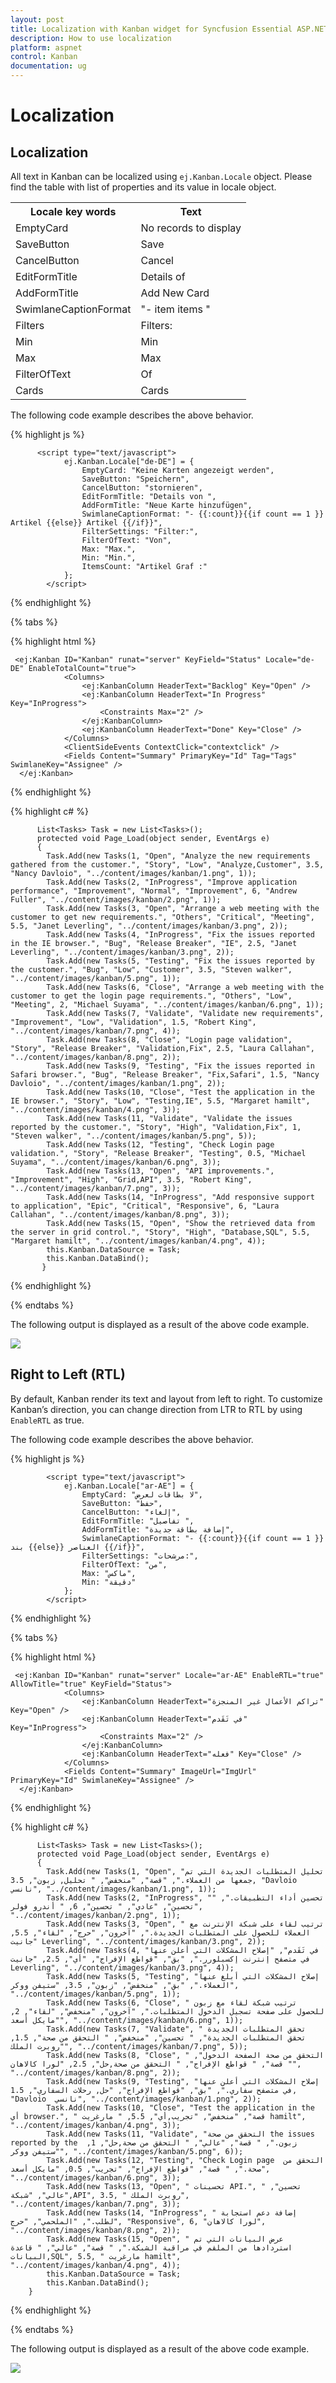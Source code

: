 ```yaml
---
layout: post
title: Localization with Kanban widget for Syncfusion Essential ASP.NET
description: How to use localization
platform: aspnet
control: Kanban
documentation: ug
---
```



# Localization

## Localization

All text in Kanban can be localized using `ej.Kanban.Locale` object. Please find the table with list of properties and its value in locale object.

<table>
<tr>
<th>
Locale key words </th><th>
Text</th></tr>
<tr>
<td>
EmptyCard</td><td>
No records to display</td></tr>
<tr>
<td>
SaveButton</td><td>
Save</td></tr>
<tr>
<td>
CancelButton</td><td>
Cancel</td></tr>
<tr>
<td>
EditFormTitle</td><td>
Details of</td></tr>
<tr>
<td>
AddFormTitle</td><td>
Add New Card</td></tr>
<tr>
<td>
SwimlaneCaptionFormat</td><td>
"- item items "</td></tr>
<tr>
<td>
Filters</td><td>
Filters:</td></tr>
<tr>
<td>
Min</td><td>
Min</td></tr>
<tr>
<td>
Max</td><td>
Max</td></tr>
<tr>
<td>
FilterOfText</td><td>
Of</td></tr>
<tr>
<td>
Cards</td><td>
Cards</td></tr>
</table>

The following code example describes the above behavior. 

{% highlight js %}

          <script type="text/javascript">
                ej.Kanban.Locale["de-DE"] = {
                    EmptyCard: "Keine Karten angezeigt werden",
                    SaveButton: "Speichern",
                    CancelButton: "stornieren",
                    EditFormTitle: "Details von ",
                    AddFormTitle: "Neue Karte hinzufügen",
                    SwimlaneCaptionFormat: "- {{:count}}{{if count == 1 }} Artikel {{else}} Artikel {{/if}}",
                    FilterSettings: "Filter:",
                    FilterOfText: "Von",
                    Max: "Max.",
                    Min: "Min.",
                    ItemsCount: "Artikel Graf :"
                };
            </script>    

{% endhighlight  %}

{% tabs %}

{% highlight html %}

     <ej:Kanban ID="Kanban" runat="server" KeyField="Status" Locale="de-DE" EnableTotalCount="true">
                <Columns>
                    <ej:KanbanColumn HeaderText="Backlog" Key="Open" />
                    <ej:KanbanColumn HeaderText="In Progress" Key="InProgress">
                        <Constraints Max="2" />
                    </ej:KanbanColumn>
                    <ej:KanbanColumn HeaderText="Done" Key="Close" />
                </Columns>
                <ClientSideEvents ContextClick="contextclick" />
                <Fields Content="Summary" PrimaryKey="Id" Tag="Tags" SwimlaneKey="Assignee" />
      </ej:Kanban>

{% endhighlight %}

{% highlight c# %}

          List<Tasks> Task = new List<Tasks>();  
          protected void Page_Load(object sender, EventArgs e)
          {
            Task.Add(new Tasks(1, "Open", "Analyze the new requirements gathered from the customer.", "Story", "Low", "Analyze,Customer", 3.5, "Nancy Davloio", "../content/images/kanban/1.png", 1));
            Task.Add(new Tasks(2, "InProgress", "Improve application performance", "Improvement", "Normal", "Improvement", 6, "Andrew Fuller", "../content/images/kanban/2.png", 1));
            Task.Add(new Tasks(3, "Open", "Arrange a web meeting with the customer to get new requirements.", "Others", "Critical", "Meeting", 5.5, "Janet Leverling", "../content/images/kanban/3.png", 2));
            Task.Add(new Tasks(4, "InProgress", "Fix the issues reported in the IE browser.", "Bug", "Release Breaker", "IE", 2.5, "Janet Leverling", "../content/images/kanban/3.png", 2));
            Task.Add(new Tasks(5, "Testing", "Fix the issues reported by the customer.", "Bug", "Low", "Customer", 3.5, "Steven walker", "../content/images/kanban/5.png", 1));
            Task.Add(new Tasks(6, "Close", "Arrange a web meeting with the customer to get the login page requirements.", "Others", "Low", "Meeting", 2, "Michael Suyama", "../content/images/kanban/6.png", 1));
            Task.Add(new Tasks(7, "Validate", "Validate new requirements", "Improvement", "Low", "Validation", 1.5, "Robert King", "../content/images/kanban/7.png", 4));
            Task.Add(new Tasks(8, "Close", "Login page validation", "Story", "Release Breaker", "Validation,Fix", 2.5, "Laura Callahan", "../content/images/kanban/8.png", 2));
            Task.Add(new Tasks(9, "Testing", "Fix the issues reported in Safari browser.", "Bug", "Release Breaker", "Fix,Safari", 1.5, "Nancy Davloio", "../content/images/kanban/1.png", 2));
            Task.Add(new Tasks(10, "Close", "Test the application in the IE browser.", "Story", "Low", "Testing,IE", 5.5, "Margaret hamilt", "../content/images/kanban/4.png", 3));
            Task.Add(new Tasks(11, "Validate", "Validate the issues reported by the customer.", "Story", "High", "Validation,Fix", 1, "Steven walker", "../content/images/kanban/5.png", 5));
            Task.Add(new Tasks(12, "Testing", "Check Login page validation.", "Story", "Release Breaker", "Testing", 0.5, "Michael Suyama", "../content/images/kanban/6.png", 3));
            Task.Add(new Tasks(13, "Open", "API improvements.", "Improvement", "High", "Grid,API", 3.5, "Robert King", "../content/images/kanban/7.png", 3));
            Task.Add(new Tasks(14, "InProgress", "Add responsive support to application", "Epic", "Critical", "Responsive", 6, "Laura Callahan", "../content/images/kanban/8.png", 3));
            Task.Add(new Tasks(15, "Open", "Show the retrieved data from the server in grid control.", "Story", "High", "Database,SQL", 5.5, "Margaret hamilt", "../content/images/kanban/4.png", 4));
            this.Kanban.DataSource = Task;
            this.Kanban.DataBind();
           }

{% endhighlight  %}

{% endtabs %}

The following output is displayed as a result of the above code example.

![](Localization_images/Localization_img1.png)

## Right to Left (RTL)

By default, Kanban render its text and layout from left to right. To customize Kanban’s direction, you can change direction from LTR to RTL by using `EnableRTL` as true.

The following code example describes the above behavior.

{% highlight js %}

            <script type="text/javascript">
                ej.Kanban.Locale["ar-AE"] = {
                    EmptyCard: "لا بطاقات لعرض",
                    SaveButton: "حفظ",
                    CancelButton: "إلغاء",
                    EditFormTitle: "تفاصيل ",
                    AddFormTitle: "إضافة بطاقة جديدة",
                    SwimlaneCaptionFormat: "- {{:count}}{{if count == 1 }} بند {{else}} العناصر {{/if}}",
                    FilterSettings: "مرشحات:",
                    FilterOfText: "من",
                    Max: "ماكس",
                    Min: "دقيقة"
                };
            </script>

{% endhighlight  %}

{% tabs %}

{% highlight html %}

     <ej:Kanban ID="Kanban" runat="server" Locale="ar-AE" EnableRTL="true" AllowTitle="true" KeyField="Status">
                <Columns>
                    <ej:KanbanColumn HeaderText="تراكم الأعمال غير المنجزة" Key="Open" />
                    <ej:KanbanColumn HeaderText="في تَقَدم" Key="InProgress">
                        <Constraints Max="2" />
                    </ej:KanbanColumn>
                    <ej:KanbanColumn HeaderText="فعله" Key="Close" />
                </Columns>
                <Fields Content="Summary" ImageUrl="ImgUrl" PrimaryKey="Id" SwimlaneKey="Assignee" />
      </ej:Kanban>

{% endhighlight %}

{% highlight c# %}

          List<Tasks> Task = new List<Tasks>();  
          protected void Page_Load(object sender, EventArgs e)
          {
            Task.Add(new Tasks(1, "Open", "تحليل المتطلبات الجديدة التي تم جمعها من العملاء.", "قصة", "منخفض", " تحليل, زبون", 3.5, "Davloio  نانسي", "../content/images/kanban/1.png", 1));
            Task.Add(new Tasks(2, "InProgress", "تحسين أداء التطبيقات.", " تحسين", "عادي", " تحسين", 6, " أندرو فولر", "../content/images/kanban/2.png", 1));
            Task.Add(new Tasks(3, "Open", " ترتيب لقاء على شبكة الإنترنت مع العملاء للحصول على المتطلبات الجديدة.", "آخرون", "حرج", "لقاء", 5.5, "جانيت Leverling", "../content/images/kanban/3.png", 2));
            Task.Add(new Tasks(4, "في تَقَدم", "إصلاح المشكلات التي أعلن عنها في متصفح إنترنت إكسبلورر.", "بق", "قواطع الإفراج", "أي", 2.5, "جانيت Leverling", "../content/images/kanban/3.png", 4));
            Task.Add(new Tasks(5, "Testing", "إصلاح المشكلات التي أبلغ عنها العملاء.", "بق", "منخفض", "زبون", 3.5, "ستيفن ووكر", "../content/images/kanban/5.png", 1));
            Task.Add(new Tasks(6, "Close", " ترتيب شبكة لقاء مع زبون للحصول على صفحة تسجيل الدخول المتطلبات.", "آخرون", "منخفض", "لقاء", 2, "مايكل أسعد", "../content/images/kanban/6.png", 1));
            Task.Add(new Tasks(7, "Validate", " تحقق المتطلبات الجديدة تحقق المتطلبات الجديدة", " تحسين", "منخفض", " التحقق من صحة", 1.5, "روبرت الملك", "../content/images/kanban/7.png", 5));
            Task.Add(new Tasks(8, "Close", " التحقق من صحة الصفحة الدخول", " قصة", " قواطع الإفراج", " التحقق من صحة,حل", 2.5, "لورا كالاهان", "../content/images/kanban/8.png", 2));
            Task.Add(new Tasks(9, "Testing", "إصلاح المشكلات التي أعلن عنها في متصفح سفاري.", "بق", "قواطع الإفراج", "حل, رحلات السفاري", 1.5, "Davloio  نانسي", "../content/images/kanban/1.png", 2));
            Task.Add(new Tasks(10, "Close", "Test the application in the أي browser.", " قصة", "منخفض", "تجريب,أي", 5.5, " مارغريت hamilt", "../content/images/kanban/4.png", 3));
            Task.Add(new Tasks(11, "Validate", "التحقق من صحة the issues reported by the  زبون.", " قصة", "عالي", " التحقق من صحة,حل", 1, "ستيفن ووكر", "../content/images/kanban/5.png", 6));
            Task.Add(new Tasks(12, "Testing", "Check Login page  التحقق من صحة.", " قصة", "قواطع الإفراج", "تجريب", 0.5, "مايكل أسعد", "../content/images/kanban/6.png", 3));
            Task.Add(new Tasks(13, "Open", " تحسينات API.", " تحسين", "عالي", "شبكة,API", 3.5, " روبرت الملك", "../content/images/kanban/7.png", 3));
            Task.Add(new Tasks(14, "InProgress", " إضافة دعم استجابة لطلب.", "الملحمي", "حرج", "Responsive", 6, "لورا كالاهان", "../content/images/kanban/8.png", 2));
            Task.Add(new Tasks(15, "Open", " عرض البيانات التي تم استردادها من الملقم في مراقبة الشبكة.", " قصة", "عالي", " قاعدة البيانات,SQL", 5.5, " مارغريت hamilt", "../content/images/kanban/4.png", 4));
            this.Kanban.DataSource = Task;
            this.Kanban.DataBind();
        }

{% endhighlight  %}

{% endtabs %}

The following output is displayed as a result of the above code example.

![](Localization_images/Localization_img2.png)